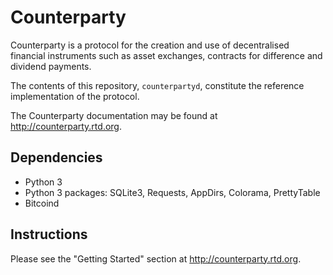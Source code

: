 Counterparty
============

Counterparty is a protocol for the creation and use of decentralised financial instruments such as asset exchanges, contracts for difference and dividend payments.

The contents of this repository, `counterpartyd`, constitute the reference implementation of the protocol.

The Counterparty documentation may be found at <http://counterparty.rtd.org>.

## Dependencies
* Python 3
* Python 3 packages: SQLite3, Requests, AppDirs, Colorama, PrettyTable
* Bitcoind

## Instructions

Please see the "Getting Started" section at <http://counterparty.rtd.org>.
